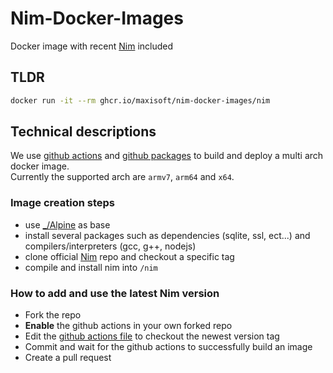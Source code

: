 # Nim-Docker-Images
Docker image with recent [Nim](https://nim-lang.org/) included

## TLDR
```sh
docker run -it --rm ghcr.io/maxisoft/nim-docker-images/nim
```

## Technical descriptions
We use [github actions](https://github.com/maxisoft/Nim-Docker-Images/blob/main/.github/workflows/docker.yml) and [github packages](https://github.com/maxisoft?tab=packages&repo_name=Nim-Docker-Images) to build and deploy a multi arch docker image.  
Currently the supported arch are `armv7`, `arm64` and `x64`.

### Image creation steps
- use [\_/Alpine](https://hub.docker.com/_/alpine) as base
- install several packages such as dependencies (sqlite, ssl, ect...) and compilers/interpreters (gcc, g++, nodejs)
- clone official [Nim](https://github.com/nim-lang/Nim) repo and checkout a specific tag
- compile and install nim into `/nim`

### How to add and use the latest Nim version
- Fork the repo
- **Enable** the github actions in your own forked repo
- Edit the [github actions file](https://github.com/maxisoft/Nim-Docker-Images/blob/7347e94ff9b929baf7462ce5b45e57cd8431de83/.github/workflows/docker.yml#L13) to checkout the newest version tag
- Commit and wait for the github actions to successfully build an image
- Create a pull request
